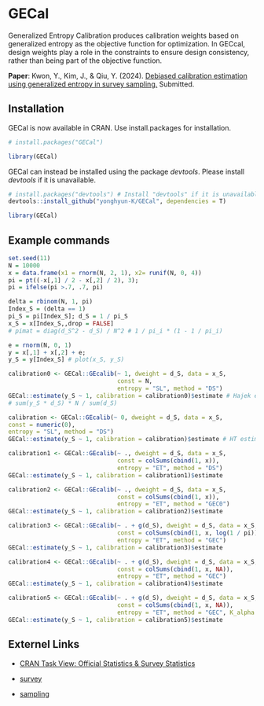 # GECal

Generalized Entropy Calibration produces calibration weights based on generalized entropy as the objective function for optimization. In GECcal, design weights play a role in the constraints to ensure design consistency, rather than being part of the objective function.

**Paper**: Kwon, Y., Kim, J., & Qiu, Y. (2024). [Debiased calibration estimation using generalized entropy in survey sampling.](https://arxiv.org/abs/2404.01076) Submitted.  

## Installation
GECal is now available in CRAN. Use install.packages for installation.
``` r
# install.packages("GECal")

library(GECal)
```

GECal can instead be installed using the package *devtools*. Please install *devtools* if it is unavailable.
``` r
# install.packages("devtools") # Install "devtools" if it is unavailable.
devtools::install_github("yonghyun-K/GECal", dependencies = T)

library(GECal)
```

## Example commands
``` r
set.seed(11)
N = 10000
x = data.frame(x1 = rnorm(N, 2, 1), x2= runif(N, 0, 4))
pi = pt((-x[,1] / 2 - x[,2] / 2), 3);
pi = ifelse(pi >.7, .7, pi)

delta = rbinom(N, 1, pi)
Index_S = (delta == 1)
pi_S = pi[Index_S]; d_S = 1 / pi_S
x_S = x[Index_S,,drop = FALSE]
# pimat = diag(d_S^2 - d_S) / N^2 # 1 / pi_i * (1 - 1 / pi_i)

e = rnorm(N, 0, 1)
y = x[,1] + x[,2] + e;
y_S = y[Index_S] # plot(x_S, y_S)

calibration0 <- GECal::GEcalib(~ 1, dweight = d_S, data = x_S,
                               const = N,
                               entropy = "SL", method = "DS")
GECal::estimate(y_S ~ 1, calibration = calibration0)$estimate # Hajek estimator
# sum(y_S * d_S) * N / sum(d_S)

calibration <- GECal::GEcalib(~ 0, dweight = d_S, data = x_S,
const = numeric(0),
entropy = "SL", method = "DS")
GECal::estimate(y_S ~ 1, calibration = calibration)$estimate # HT estimator

calibration1 <- GECal::GEcalib(~ ., dweight = d_S, data = x_S,
                               const = colSums(cbind(1, x)),
                               entropy = "ET", method = "DS")
GECal::estimate(y_S ~ 1, calibration = calibration1)$estimate

calibration2 <- GECal::GEcalib(~ ., dweight = d_S, data = x_S,
                               const = colSums(cbind(1, x)),
                               entropy = "ET", method = "GEC0")
GECal::estimate(y_S ~ 1, calibration = calibration2)$estimate

calibration3 <- GECal::GEcalib(~ . + g(d_S), dweight = d_S, data = x_S,
                               const = colSums(cbind(1, x, log(1 / pi))),
                               entropy = "ET", method = "GEC")
GECal::estimate(y_S ~ 1, calibration = calibration3)$estimate

calibration4 <- GECal::GEcalib(~ . + g(d_S), dweight = d_S, data = x_S,
                               const = colSums(cbind(1, x, NA)),
                               entropy = "ET", method = "GEC")
GECal::estimate(y_S ~ 1, calibration = calibration4)$estimate

calibration5 <- GECal::GEcalib(~ . + g(d_S), dweight = d_S, data = x_S,
                               const = colSums(cbind(1, x, NA)),
                               entropy = "ET", method = "GEC", K_alpha = "log")
GECal::estimate(y_S ~ 1, calibration = calibration5)$estimate
```

## Externel Links
<!--
-->
- [CRAN Task View: Official Statistics & Survey Statistics](https://CRAN.R-project.org/view=OfficialStatistics)

- [survey](https://CRAN.R-project.org/package=survey)

- [sampling](https://CRAN.R-project.org/package=sampling)

<!--
- [laeken](https://CRAN.R-project.org/package=laeken)
-->
